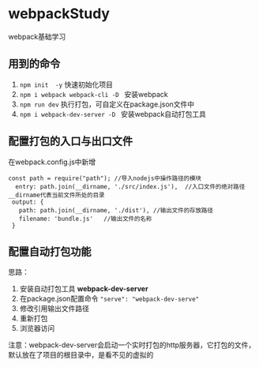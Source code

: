 # webpackStudy
webpack基础学习<br>

## 用到的命令
1. ```` npm init  -y ```` 快速初始化项目
2. ````npm i webpack webpack-cli -D ```` 安装webpack
3. ```` npm run dev ```` 执行打包，可自定义在package.json文件中
4.  ````npm i webpack-dev-server -D ```` 安装webpack自动打包工具


## 配置打包的入口与出口文件
 在webpack.config.js中新增

 ```` 
 const path = require("path"); //导入nodejs中操作路径的模块
   entry: path.join(__dirname, './src/index.js'),  //入口文件的绝对路径 __dirname代表当前文件所处的目录
  output: {
    path: path.join(__dirname, './dist'), //输出文件的存放路径
    filename: 'bundle.js'   //输出文件的名称
  }
 ````

 ## 配置自动打包功能
 思路：<br>
  1. 安装自动打包工具 **webpack-dev-server**
  2. 在package.json配置命令 ```` "serve": "webpack-dev-serve" ````
  3. 修改引用输出文件路径
  4. 重新打包
  5. 浏览器访问

注意：webpack-dev-server会启动一个实时打包的http服务器，它打包的文件，默认放在了项目的根目录中，是看不见的虚拟的
  
